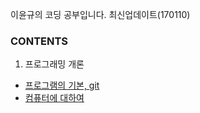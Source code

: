 ﻿이윤규의 코딩 공부입니다. 최신업데이트(170110)

### CONTENTS

1. 프로그래밍 개론

* [프로그램의 기본, git](https://github.com/Younkyu/Younkyu/blob/master/pdf/170109%20-%20%ED%94%84%EB%A1%9C%EA%B7%B8%EB%9E%A8%EC%9D%98%20%EA%B8%B0%EB%B3%B8%2C%20git.pdf)
* [컴퓨터에 대하여](https://github.com/Younkyu/Younkyu/blob/master/pdf/170110%20-%20%EC%BB%B4%ED%93%A8%ED%84%B0%EC%97%90%20%EB%8C%80%ED%95%98%EC%97%AC.pdf)